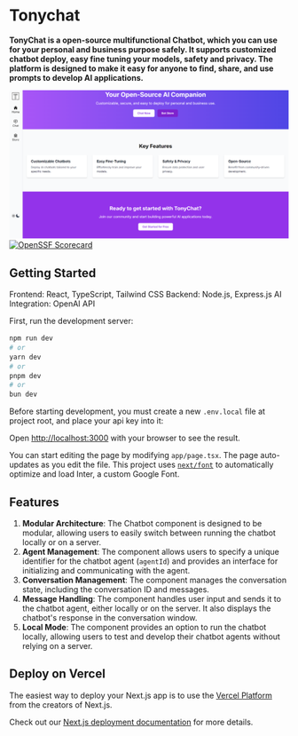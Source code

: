 # Tonychat
**TonyChat is a open-source multifunctional Chatbot, which you can use for your personal and business purpose safely. It supports customized chatbot deploy, easy fine tuning your models, safety and privacy. The platform is designed to make it easy for anyone to find, share, and use prompts to develop AI applications.**


![Homepage](home.png)
[![OpenSSF Scorecard](https://api.securityscorecards.dev/projects/github.com/Stan370/TonyChat/badge)](https://securityscorecards.dev/viewer/?uri=github.comStan370/TonyChat)

## Getting Started

Frontend: React, TypeScript, Tailwind CSS
Backend: Node.js, Express.js
AI Integration: OpenAI API

First, run the development server:

```bash
npm run dev
# or
yarn dev
# or
pnpm dev
# or
bun dev
```

Before starting development, you must create a new `.env.local` file at project root, and place your api key into it:

Open [http://localhost:3000](http://localhost:3000) with your browser to see the result.

You can start editing the page by modifying `app/page.tsx`. The page auto-updates as you edit the file.
This project uses [`next/font`](https://nextjs.org/docs/basic-features/font-optimization) to automatically optimize and load Inter, a custom Google Font.

## Features

1. **Modular Architecture**: The Chatbot component is designed to be modular, allowing users to easily switch between running the chatbot locally or on a server.
2. **Agent Management**: The component allows users to specify a unique identifier for the chatbot agent (`agentId`) and provides an interface for initializing and communicating with the agent.
3. **Conversation Management**: The component manages the conversation state, including the conversation ID and messages.
4. **Message Handling**: The component handles user input and sends it to the chatbot agent, either locally or on the server. It also displays the chatbot's response in the conversation window.
5. **Local Mode**: The component provides an option to run the chatbot locally, allowing users to test and develop their chatbot agents without relying on a server.


## Deploy on Vercel

The easiest way to deploy your Next.js app is to use the [Vercel Platform](https://vercel.com/new?utm_medium=default-template&filter=next.js&utm_source=create-next-app&utm_campaign=create-next-app-readme) from the creators of Next.js.

Check out our [Next.js deployment documentation](https://nextjs.org/docs/deployment) for more details.

